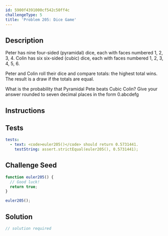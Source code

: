 ```yaml
---
id: 5900f4391000cf542c50ff4c
challengeType: 5
title: 'Problem 205: Dice Game'
---
```


## Description
<section id='description'>
Peter has nine four-sided (pyramidal) dice, each with faces numbered 1, 2, 3, 4.
Colin has six six-sided (cubic) dice, each with faces numbered 1, 2, 3, 4, 5, 6.

Peter and Colin roll their dice and compare totals: the highest total wins. The result is a draw if the totals are equal.

What is the probability that Pyramidal Pete beats Cubic Colin? Give your answer rounded to seven decimal places in the form 0.abcdefg
</section>

## Instructions
<section id='instructions'>

</section>

## Tests
<section id='tests'>

```yml
tests:
  - text: <code>euler205()</code> should return 0.5731441.
    testString: assert.strictEqual(euler205(), 0.5731441);

```

</section>

## Challenge Seed
<section id='challengeSeed'>

<div id='js-seed'>

```js
function euler205() {
  // Good luck!
  return true;
}

euler205();
```

</div>



</section>

## Solution
<section id='solution'>

```js
// solution required
```
</section>
